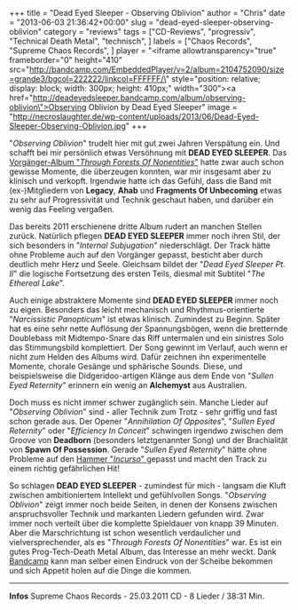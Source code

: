 +++
title = "Dead Eyed Sleeper - Observing Oblivion"
author = "Chris"
date = "2013-06-03 21:36:42+00:00"
slug = "dead-eyed-sleeper-observing-oblivion"
category = "reviews"
tags = ["CD-Reviews", "progressiv", "Technical Death Metal", "technisch", ]
labels = ["Chaos Records", "Supreme Chaos Records", ]
player = "<iframe allowtransparency=\"true\" frameborder=\"0\" height=\"410\" src=\"http://bandcamp.com/EmbeddedPlayer/v=2/album=2104752090/size=grande3/bgcol=222222/linkcol=FFFFFF/\" style=\"position: relative; display: block; width: 300px; height: 410px;\" width=\"300\"><a href=\"http://deadeyedsleeper.bandcamp.com/album/observing-oblivion\">Observing Oblivion by Dead Eyed Sleeper</a></iframe>"
image = "http://necroslaughter.de/wp-content/uploads/2013/06/Dead-Eyed-Sleeper-Observing-Oblivion.jpg"
+++

"_Observing Oblivion_" trudelt hier mit gut zwei Jahren Verspätung ein. Und schafft bei mir persönlich etwas Versöhnung mit **DEAD EYED SLEEPER**. Das <a href="http://necroslaughter.de/2009/05/dead-eyed-sleeper-through-forests-of-nonentities/" title="Dead Eyed Sleeper – Through Forests Of Nonentities">Vorgänger-Album "_Through Forests Of Nonentities_"</a> hatte zwar auch schon gewisse Momente, die überzeugen konnten, war mir insgesamt aber zu klinisch und verkopft. Irgendwie hatte ich das Gefühl, dass die Band mit (ex-)Mitgliedern von **Legacy**, **Ahab** und **Fragments Of Unbecoming** etwas zu sehr auf Progressivität und Technik geschaut haben, und darüber ein wenig das Feeling vergaßen.

Das bereits 2011 erschienene dritte Album rudert an manchen Stellen zurück. Natürlich pflegen **DEAD EYED SLEEPER** immer noch ihren Stil, der sich besonders in "_Internal Subjugation_" niederschlägt. Der Track hätte ohne Probleme auch auf den Vorgänger gepasst, besticht aber durch deutlich mehr Herz und Seele. Gleichsam bildet der "_Dead Eyed Sleeper Pt. II_" die logische Fortsetzung des ersten Teils, diesmal mit Subtitel "_The Ethereal Lake_".

Auch einige abstraktere Momente sind **DEAD EYED SLEEPER** immer noch zu eigen. Besonders das leicht mechanisch und Rhythmus-orientierte "_Narcissistic Panopticum_" ist etwas klinisch. Zumindest zu Beginn. Später hat es eine sehr nette Auflösung der Spannungsbögen, wenn die bretternde Doublebass mit Midtempo-Snare das Riff untermalen und ein sinistres Solo das Stimmungsbild komplettiert. Der Song gewinnt im Verlauf, auch wenn er nicht zum Helden des Albums wird. Dafür zeichnen ihn experimentelle Momente, chorale Gesänge und sphärische Sounds. Diese, und beispielsweise die Didgeridoo-artigen Klänge aus dem Ende von "_Sullen Eyed Reternity_" erinnern ein wenig an **Alchemyst** aus Australien.

Doch muss es nicht immer schwer zugänglich sein. Manche Lieder auf "_Observing Oblivion_" sind - aller Technik zum Trotz - sehr griffig und fast schon gerade aus. Der Opener "_Annihilation Of Opposites_", "_Sullen Eyed Reternity_" oder "_Efficiency In Conceit_" schwingen irgendwo zwischen dem Groove von **Deadborn** (besonders letztgenannter Song) und der Brachialität von **Spawn Of Possession**. Gerade "_Sullen Eyed Reternity_" hätte ohne Probleme auf den <a href="http://necroslaughter.de/2012/03/spawn-of-possession-incurso/" title="Spawn Of Possession – Incurso">Hammer "_Incurso_" </a>gepasst und macht den Track zu einem richtig gefährlichen Hit!

So schlagen **DEAD EYED SLEEPER** - zumindest für mich - langsam die Kluft zwischen ambitioniertem Intellekt und gefühlvollen Songs. "_Observing Oblivion_" zeigt immer noch beide Seiten, in denen der Konsens zwischen anspruchsvoller Technik und markanten Liedern gefunden wird. Zwar immer noch verteilt über die komplette Spieldauer von knapp 39 Minuten. Aber die Marschrichtung ist schon wesentlich verdaulicher und vielversprechender, als es "_Through Forests Of Nonentities_" war. Es ist ein gutes Prog-Tech-Death Metal Album, das Interesse an mehr weckt. Dank <a href="http://deadeyedsleeper.bandcamp.com/">Bandcamp</a> kann man selber einen Eindruck von der Scheibe bekommen und sich Appetit holen auf die Dinge die kommen.





---
**Infos**
Supreme Chaos Records - 25.03.2011
CD - 8 Lieder / 38:31 Min.
